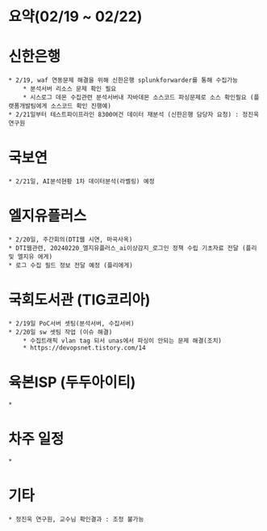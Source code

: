 # 요약(02/19 ~ 02/22)

# 신한은행
    * 2/19, waf 연동문제 해결을 위해 신한은행 splunkforwarder를 통해 수집가능
        * 분석서버 리소스 문제 확인 필요
        * 시스로그 데몬 수집관련 분석서버내 자바데몬 소스코드 파싱문제로 소스 확인필요 (플랫폼개발팀에게 소스코드 확인 진행예)
    * 2/21일부터 테스트파이프라인 8300여건 데이터 재분석 (신한은행 담당자 요청) : 정진욱 연구원

# 국보연
    * 2/21일, AI분석현황 1차 데이터분석(라벨링) 예정

# 엘지유플러스
    * 2/20일, 주간회의(DTI웹 시연, 마곡사옥)
    * DTI웹관련, 20240220_엘지유플러스_ai이상감지_로그인 정책 수립 기초자료 전달 (플리 및 엘지유 에게)
    * 로그 수집 필드 정보 전달 예정 (플리에게)

# 국회도서관 (TIG코리아)
    * 2/19일 PoC서버 셋팅(분석서버, 수집서버)
    * 2/20일 sw 셋팅 작업 (이슈 해결)
        * 수집트래픽 vlan tag 되서 unas에서 파싱이 안되는 문제 해결(조치)
        * https://devopsnet.tistory.com/14

# 육본ISP (두두아이티)
    * 
# 차주 일정
    * 
# 기타
    * 정진욱 연구원, 교수님 확인결과 : 조정 불가능